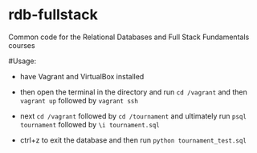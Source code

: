 rdb-fullstack
=============

Common code for the Relational Databases and Full Stack Fundamentals courses

#Usage:

 * have Vagrant and VirtualBox installed

 * then open the terminal in the directory and run `cd /vagrant` and then `vagrant up` followed by `vagrant ssh`

 * next `cd /vagrant` followed by `cd /tournament` and ultimately run `psql tournament` followed by `\i tournament.sql`

 * ctrl+z to exit the database and then run `python tournament_test.sql`
